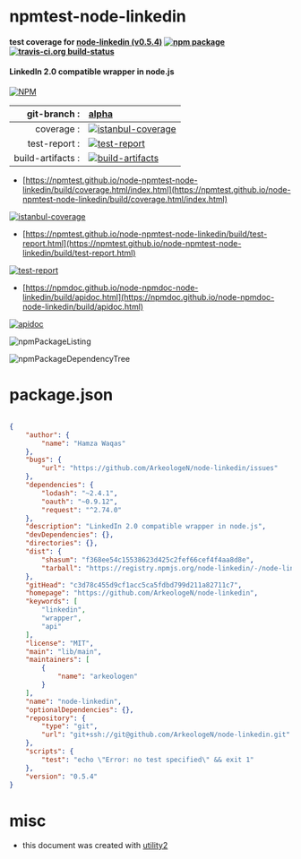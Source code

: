 # npmtest-node-linkedin

#### test coverage for  [node-linkedin (v0.5.4)](https://github.com/ArkeologeN/node-linkedin)  [![npm package](https://img.shields.io/npm/v/npmtest-node-linkedin.svg?style=flat-square)](https://www.npmjs.org/package/npmtest-node-linkedin) [![travis-ci.org build-status](https://api.travis-ci.org/npmtest/node-npmtest-node-linkedin.svg)](https://travis-ci.org/npmtest/node-npmtest-node-linkedin)

#### LinkedIn 2.0 compatible wrapper in node.js

[![NPM](https://nodei.co/npm/node-linkedin.png?downloads=true&downloadRank=true&stars=true)](https://www.npmjs.com/package/node-linkedin)

| git-branch : | [alpha](https://github.com/npmtest/node-npmtest-node-linkedin/tree/alpha)|
|--:|:--|
| coverage : | [![istanbul-coverage](https://npmtest.github.io/node-npmtest-node-linkedin/build/coverage.badge.svg)](https://npmtest.github.io/node-npmtest-node-linkedin/build/coverage.html/index.html)|
| test-report : | [![test-report](https://npmtest.github.io/node-npmtest-node-linkedin/build/test-report.badge.svg)](https://npmtest.github.io/node-npmtest-node-linkedin/build/test-report.html)|
| build-artifacts : | [![build-artifacts](https://npmtest.github.io/node-npmtest-node-linkedin/glyphicons_144_folder_open.png)](https://github.com/npmtest/node-npmtest-node-linkedin/tree/gh-pages/build)|

- [https://npmtest.github.io/node-npmtest-node-linkedin/build/coverage.html/index.html](https://npmtest.github.io/node-npmtest-node-linkedin/build/coverage.html/index.html)

[![istanbul-coverage](https://npmtest.github.io/node-npmtest-node-linkedin/build/screenCapture.buildCi.browser.%252Ftmp%252Fbuild%252Fcoverage.lib.html.png)](https://npmtest.github.io/node-npmtest-node-linkedin/build/coverage.html/index.html)

- [https://npmtest.github.io/node-npmtest-node-linkedin/build/test-report.html](https://npmtest.github.io/node-npmtest-node-linkedin/build/test-report.html)

[![test-report](https://npmtest.github.io/node-npmtest-node-linkedin/build/screenCapture.buildCi.browser.%252Ftmp%252Fbuild%252Ftest-report.html.png)](https://npmtest.github.io/node-npmtest-node-linkedin/build/test-report.html)

- [https://npmdoc.github.io/node-npmdoc-node-linkedin/build/apidoc.html](https://npmdoc.github.io/node-npmdoc-node-linkedin/build/apidoc.html)

[![apidoc](https://npmdoc.github.io/node-npmdoc-node-linkedin/build/screenCapture.buildCi.browser.%252Ftmp%252Fbuild%252Fapidoc.html.png)](https://npmdoc.github.io/node-npmdoc-node-linkedin/build/apidoc.html)

![npmPackageListing](https://npmtest.github.io/node-npmtest-node-linkedin/build/screenCapture.npmPackageListing.svg)

![npmPackageDependencyTree](https://npmtest.github.io/node-npmtest-node-linkedin/build/screenCapture.npmPackageDependencyTree.svg)



# package.json

```json

{
    "author": {
        "name": "Hamza Waqas"
    },
    "bugs": {
        "url": "https://github.com/ArkeologeN/node-linkedin/issues"
    },
    "dependencies": {
        "lodash": "~2.4.1",
        "oauth": "~0.9.12",
        "request": "^2.74.0"
    },
    "description": "LinkedIn 2.0 compatible wrapper in node.js",
    "devDependencies": {},
    "directories": {},
    "dist": {
        "shasum": "f368ee54c15538623d425c2fef66cef4f4aa8d8e",
        "tarball": "https://registry.npmjs.org/node-linkedin/-/node-linkedin-0.5.4.tgz"
    },
    "gitHead": "c3d78c455d9cf1acc5ca5fdbd799d211a82711c7",
    "homepage": "https://github.com/ArkeologeN/node-linkedin",
    "keywords": [
        "linkedin",
        "wrapper",
        "api"
    ],
    "license": "MIT",
    "main": "lib/main",
    "maintainers": [
        {
            "name": "arkeologen"
        }
    ],
    "name": "node-linkedin",
    "optionalDependencies": {},
    "repository": {
        "type": "git",
        "url": "git+ssh://git@github.com/ArkeologeN/node-linkedin.git"
    },
    "scripts": {
        "test": "echo \"Error: no test specified\" && exit 1"
    },
    "version": "0.5.4"
}
```



# misc
- this document was created with [utility2](https://github.com/kaizhu256/node-utility2)
